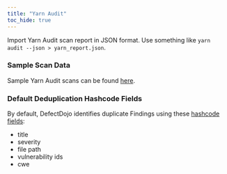 ```yaml
---
title: "Yarn Audit"
toc_hide: true
---
```

Import Yarn Audit scan report in JSON format. Use something like `yarn audit --json > yarn_report.json`.

### Sample Scan Data
Sample Yarn Audit scans can be found [here](https://github.com/DefectDojo/django-DefectDojo/tree/master/unittests/scans/yarn_audit).

### Default Deduplication Hashcode Fields
By default, DefectDojo identifies duplicate Findings using these [hashcode fields](https://docs.defectdojo.com/en/working_with_findings/finding_deduplication/about_deduplication/):

- title
- severity
- file path
- vulnerability ids
- cwe
